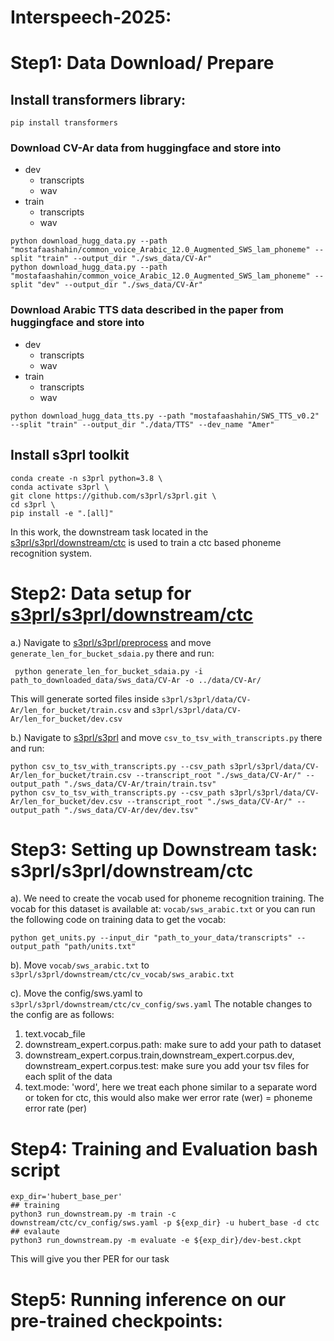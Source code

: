 # Interspeech-2025: 
# Step1: Data Download/ Prepare
 ## Install transformers library:
```pip install transformers ```
### Download CV-Ar data from huggingface and store into 
 - dev
   - transcripts
   - wav
 - train
   - transcripts
   - wav
 ```
python download_hugg_data.py --path "mostafaashahin/common_voice_Arabic_12.0_Augmented_SWS_lam_phoneme" --split "train" --output_dir "./sws_data/CV-Ar"
python download_hugg_data.py --path "mostafaashahin/common_voice_Arabic_12.0_Augmented_SWS_lam_phoneme" --split "dev" --output_dir "./sws_data/CV-Ar"

```
### Download Arabic TTS data described in the paper from huggingface and store into 
 - dev
   - transcripts
   - wav
 - train
   - transcripts
   - wav
```
python download_hugg_data_tts.py --path "mostafaashahin/SWS_TTS_v0.2" --split "train" --output_dir "./data/TTS" --dev_name "Amer"
```
## Install s3prl toolkit
```
conda create -n s3prl python=3.8 \
conda activate s3prl \
git clone https://github.com/s3prl/s3prl.git \
cd s3prl \
pip install -e ".[all]"
```
In this work, the downstream task located in the [s3prl/s3prl/downstream/ctc](https://github.com/s3prl/s3prl/tree/main/s3prl/downstream/ctc) is used to train a ctc based phoneme recognition system.

# Step2: Data setup for [s3prl/s3prl/downstream/ctc](https://github.com/s3prl/s3prl/tree/main/s3prl/downstream/ctc)

a.) 
Navigate to [s3prl/s3prl/preprocess](https://github.com/s3prl/s3prl/tree/main/s3prl/preprocess) and move  ``` generate_len_for_bucket_sdaia.py ``` there and run:

``` python generate_len_for_bucket_sdaia.py -i path_to_downloaded_data/sws_data/CV-Ar -o ../data/CV-Ar/```

This will generate sorted files inside ```s3prl/s3prl/data/CV-Ar/len_for_bucket/train.csv``` and ```s3prl/s3prl/data/CV-Ar/len_for_bucket/dev.csv```

b.) 
Navigate to [s3prl/s3prl](https://github.com/s3prl/s3prl/tree/main/s3prl/) and move  ``` csv_to_tsv_with_transcripts.py ``` there and run:

```
python csv_to_tsv_with_transcripts.py --csv_path s3prl/s3prl/data/CV-Ar/len_for_bucket/train.csv --transcript_root "./sws_data/CV-Ar/" --output_path "./sws_data/CV-Ar/train/train.tsv"
python csv_to_tsv_with_transcripts.py --csv_path s3prl/s3prl/data/CV-Ar/len_for_bucket/dev.csv --transcript_root "./sws_data/CV-Ar/" --output_path "./sws_data/CV-Ar/dev/dev.tsv"
```

# Step3: Setting up Downstream task: s3prl/s3prl/downstream/ctc

a). We need to create the vocab used for phoneme recognition training. The vocab for this dataset is available at: ```vocab/sws_arabic.txt``` or you can run the following code on training data to get the vocab:
```
python get_units.py --input_dir "path_to_your_data/transcripts" --output_path "path/units.txt"
```
b). Move ```vocab/sws_arabic.txt``` to ```s3prl/s3prl/downstream/ctc/cv_vocab/sws_arabic.txt```

c). Move the config/sws.yaml to  ```s3prl/s3prl/downstream/ctc/cv_config/sws.yaml```
The notable changes to the config are as follows:
 1. text.vocab_file
 2. downstream_expert.corpus.path: make sure to add your path to dataset
 3. downstream_expert.corpus.train,downstream_expert.corpus.dev, downstream_expert.corpus.test: make sure you add your tsv files for each split of the data
 4. text.mode: 'word', here we treat each phone similar to a separate word or token for ctc, this would also make wer error rate (wer) = phoneme error rate (per)

# Step4: Training and Evaluation bash script
```
exp_dir='hubert_base_per'
## training
python3 run_downstream.py -m train -c downstream/ctc/cv_config/sws.yaml -p ${exp_dir} -u hubert_base -d ctc
## evalaute
python3 run_downstream.py -m evaluate -e ${exp_dir}/dev-best.ckpt
```
This will give you ther PER for our task

# Step5: Running inference on our pre-trained checkpoints:

